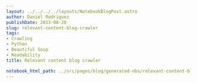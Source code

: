 ```yaml
---
layout: ../../../../layouts/NotebookBlogPost.astro
author: Daniel Rodriguez
publishDate: 2013-08-20
slug: relevant-content-blog-crawler
tags:
- Crawling
- Python
- Beautiful Soup
- Readability
title: Relevant content blog crawler

notebook_html_path: ../src/pages/blog/generated-nbs/relevant-content-blog-crawler.html
---
```


